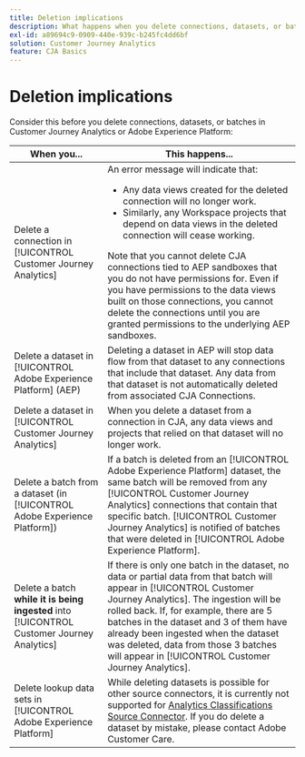 ```yaml
---
title: Deletion implications
description: What happens when you delete connections, datasets, or batches in Customer Journey Analytics or Adobe Experience Platform.
exl-id: a89694c9-0909-440e-939c-b245fc4dd6bf
solution: Customer Journey Analytics
feature: CJA Basics
---
```

# Deletion implications

Consider this before you delete connections, datasets, or batches in Customer Journey Analytics or Adobe Experience Platform:

| When you... | This happens... |
| --- | --- |
| Delete a connection in [!UICONTROL Customer Journey Analytics] | An error message will indicate that:<ul><li>Any data views created for the deleted connection will no longer work.</li><li> Similarly, any Workspace projects that depend on data views in the deleted connection will cease working.</li></ul>Note that you cannot delete CJA connections tied to AEP sandboxes that you do not have permissions for. Even if you have permissions to the data views built on those connections, you cannot delete the connections until you are granted permissions to the underlying AEP sandboxes.|
| Delete a dataset in [!UICONTROL Adobe Experience Platform] (AEP) | Deleting a dataset in AEP will stop data flow from that dataset to any connections that include that dataset. Any data from that dataset is not automatically deleted from associated CJA Connections. |
| Delete a dataset in [!UICONTROL Customer Journey Analytics] | When you delete a dataset from a connection in CJA, any data views and projects that relied on that dataset will no longer work. |
| Delete a batch from a dataset (in [!UICONTROL Adobe Experience Platform]) | If a batch is deleted from an [!UICONTROL Adobe Experience Platform] dataset, the same batch will be removed from any [!UICONTROL Customer Journey Analytics] connections that contain that specific batch. [!UICONTROL Customer Journey Analytics] is notified of batches that were deleted in [!UICONTROL Adobe Experience Platform]. |
| Delete a batch **while it is being ingested** into [!UICONTROL Customer Journey Analytics] | If there is only one batch in the dataset, no data or partial data from that batch will appear in [!UICONTROL Customer Journey Analytics]. The ingestion will be rolled back. If, for example, there are 5 batches in the dataset and 3 of them have already been ingested when the dataset was deleted, data from those 3 batches will appear in [!UICONTROL Customer Journey Analytics]. |
| Delete lookup data sets in [!UICONTROL Adobe Experience Platform] | While deleting datasets is possible for other source connectors, it is currently not supported for [Analytics Classifications Source Connector](https://experienceleague.adobe.com/docs/experience-platform/sources/ui-tutorials/create/adobe-applications/classifications.html). If you do delete a dataset by mistake, please contact Adobe Customer Care. |
